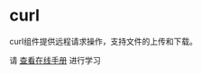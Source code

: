 # curl

curl组件提供远程请求操作，支持文件的上传和下载。

请 [查看在线手册](http://www.kancloud.cn/houdunwang/hdphp3/215239) 进行学习